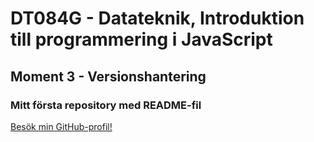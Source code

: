 # DT084G - Datateknik, Introduktion till programmering i JavaScript

## Moment 3 - Versionshantering
### Mitt första repository med **README-fil**
[Besök min GitHub-profil!](www.github.com/ellenliden)

